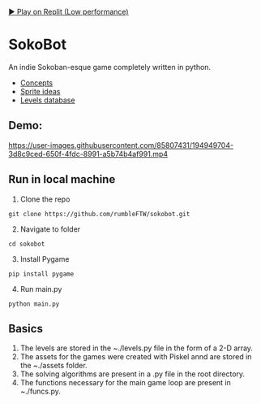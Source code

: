 [▶ Play on Replit (Low performance)](https://replit.com/@rumbleFTW/sokobot#.replit)

# SokoBot

An indie Sokoban-esque game completely written in python.

- [Concepts](https://arxiv.org/abs/1807.00049)
- [Sprite ideas](https://gm48.net/game/994/count-downula)
- [Levels database](https://sokoban.info)

## Demo:

https://user-images.githubusercontent.com/85807431/194949704-3d8c9ced-650f-4fdc-8991-a5b74b4af991.mp4

## Run in local machine

1. Clone the repo
``` 
git clone https://github.com/rumbleFTW/sokobot.git
```
2. Navigate to folder
```
cd sokobot
```
3. Install Pygame
```
pip install pygame
```
4. Run main.py
```
python main.py
```

## Basics

1. The levels are stored in the ~./levels.py file in the form of a 2-D array.
2. The assets for the games were created with Piskel annd are stored in the ~./assets folder.
3. The solving algorithms are present in a .py file in the root directory.
4. The functions necessary for the main game loop are present in ~./funcs.py.
